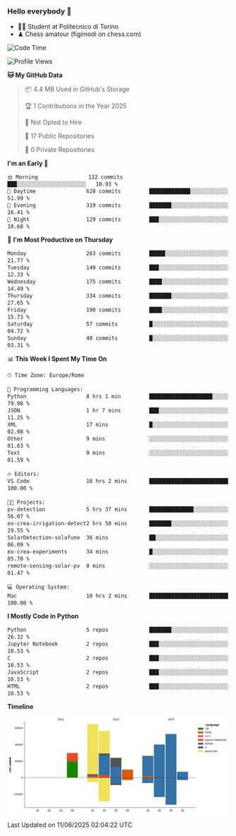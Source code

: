 ### Hello everybody 👋
- 🧑‍🎓 Student at Politecnico di Torino
- ♟ Chess amatour (figimodi on chess.com)

<!--
[![Figimodi's GitHub stats](https://github-readme-stats.vercel.app/api?username=figimodi&rank_icon=github&show_icons=true&include_all_commits=true)](https://github.com/figimodi/github-readme-stats)

![Top Langs](https://github-readme-stats.vercel.app/api/top-langs/?username=figimodi&layout=compact&)

[![Figimodi's WakaTime stats](https://github-readme-stats.vercel.app/api/wakatime?username=figimodi)](https://github.com/figimodi/github-readme-stats)
-->

<!--START_SECTION:waka-->
![Code Time](http://img.shields.io/badge/Code%20Time-869%20hrs%2031%20mins-blue)

![Profile Views](http://img.shields.io/badge/Profile%20Views-0-blue)

**🐱 My GitHub Data** 

> 📦 4.4 MB Used in GitHub's Storage 
 > 
> 🏆 1 Contributions in the Year 2025
 > 
> 🚫 Not Opted to Hire
 > 
> 📜 17 Public Repositories 
 > 
> 🔑 0 Private Repositories 
 > 
**I'm an Early 🐤** 

```text
🌞 Morning                132 commits         ███░░░░░░░░░░░░░░░░░░░░░░   10.93 % 
🌆 Daytime                628 commits         █████████████░░░░░░░░░░░░   51.99 % 
🌃 Evening                319 commits         ███████░░░░░░░░░░░░░░░░░░   26.41 % 
🌙 Night                  129 commits         ███░░░░░░░░░░░░░░░░░░░░░░   10.68 % 
```
📅 **I'm Most Productive on Thursday** 

```text
Monday                   263 commits         █████░░░░░░░░░░░░░░░░░░░░   21.77 % 
Tuesday                  149 commits         ███░░░░░░░░░░░░░░░░░░░░░░   12.33 % 
Wednesday                175 commits         ████░░░░░░░░░░░░░░░░░░░░░   14.49 % 
Thursday                 334 commits         ███████░░░░░░░░░░░░░░░░░░   27.65 % 
Friday                   190 commits         ████░░░░░░░░░░░░░░░░░░░░░   15.73 % 
Saturday                 57 commits          █░░░░░░░░░░░░░░░░░░░░░░░░   04.72 % 
Sunday                   40 commits          █░░░░░░░░░░░░░░░░░░░░░░░░   03.31 % 
```


📊 **This Week I Spent My Time On** 

```text
🕑︎ Time Zone: Europe/Rome

💬 Programming Languages: 
Python                   8 hrs 1 min         ████████████████████░░░░░   79.98 % 
JSON                     1 hr 7 mins         ███░░░░░░░░░░░░░░░░░░░░░░   11.25 % 
XML                      17 mins             █░░░░░░░░░░░░░░░░░░░░░░░░   02.98 % 
Other                    9 mins              ░░░░░░░░░░░░░░░░░░░░░░░░░   01.63 % 
Text                     9 mins              ░░░░░░░░░░░░░░░░░░░░░░░░░   01.59 % 

🔥 Editors: 
VS Code                  10 hrs 2 mins       █████████████████████████   100.00 % 

🐱‍💻 Projects: 
pv-detection             5 hrs 37 mins       ██████████████░░░░░░░░░░░   56.07 % 
eo-crea-irrigation-detect2 hrs 58 mins       ███████░░░░░░░░░░░░░░░░░░   29.55 % 
SolarDetection-solafune  36 mins             ██░░░░░░░░░░░░░░░░░░░░░░░   06.09 % 
eo-crea-experiments      34 mins             █░░░░░░░░░░░░░░░░░░░░░░░░   05.70 % 
remote-sensing-solar-pv  8 mins              ░░░░░░░░░░░░░░░░░░░░░░░░░   01.47 % 

💻 Operating System: 
Mac                      10 hrs 2 mins       █████████████████████████   100.00 % 
```

**I Mostly Code in Python** 

```text
Python                   5 repos             ███████░░░░░░░░░░░░░░░░░░   26.32 % 
Jupyter Notebook         2 repos             ███░░░░░░░░░░░░░░░░░░░░░░   10.53 % 
C                        2 repos             ███░░░░░░░░░░░░░░░░░░░░░░   10.53 % 
JavaScript               2 repos             ███░░░░░░░░░░░░░░░░░░░░░░   10.53 % 
HTML                     2 repos             ███░░░░░░░░░░░░░░░░░░░░░░   10.53 % 
```



**Timeline**

![Lines of Code chart](https://raw.githubusercontent.com/figimodi/figimodi/main/assets/bar_graph.png)


 Last Updated on 11/06/2025 02:04:22 UTC
<!--END_SECTION:waka-->

<!--
**figimodi/figimodi** is a ✨ _special_ ✨ repository because its `README.md` (this file) appears on your GitHub profile.

Here are some ideas to get you started:

- 🔭 I’m currently working on ...
- 🌱 I’m currently learning ...
- 👯 I’m looking to collaborate on ...
- 🤔 I’m looking for help with ...
- 💬 Ask me about ...
- 📫 How to reach me: ...
- 😄 Pronouns: ...
- ⚡ Fun fact: ...
-->
